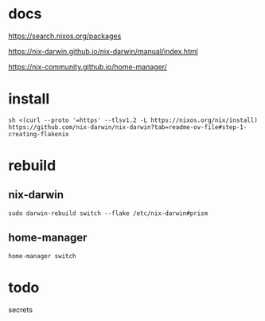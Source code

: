 # docs

https://search.nixos.org/packages

https://nix-darwin.github.io/nix-darwin/manual/index.html

https://nix-community.github.io/home-manager/

# install 

`sh <(curl --proto '=https' --tlsv1.2 -L https://nixos.org/nix/install)`
`https://github.com/nix-darwin/nix-darwin?tab=readme-ov-file#step-1-creating-flakenix`

# rebuild

## nix-darwin
```
sudo darwin-rebuild switch --flake /etc/nix-darwin#prism
```
## home-manager
```
home-manager switch
```

# todo

secrets